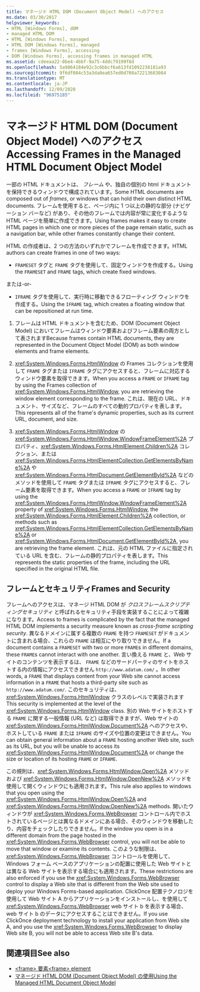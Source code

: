 ```yaml
---
title: マネージド HTML DOM (Document Object Model) へのアクセス
ms.date: 03/30/2017
helpviewer_keywords:
- HTML [Windows Forms], dOM
- managed HTML DOM
- HTML [Windows Forms], managed
- HTML DOM [Windows Forms], managed
- frames [Windows Forms], accessing
- DOM [Windows Forms], accessing frames in managed HTML
ms.assetid: cdeeaa22-0be4-4bbf-9a75-4ddc79199f8d
ms.openlocfilehash: 5a9864184e92c3c6bbcf6a613fd1092238181a93
ms.sourcegitcommit: 9f6df084c53a3da0ea657ed0d708a72213683084
ms.translationtype: MT
ms.contentlocale: ja-JP
ms.lasthandoff: 12/09/2020
ms.locfileid: "96975185"
---
```

# <a name="accessing-frames-in-the-managed-html-document-object-model"></a><span data-ttu-id="80496-102">マネージド HTML DOM (Document Object Model) へのアクセス</span><span class="sxs-lookup"><span data-stu-id="80496-102">Accessing Frames in the Managed HTML Document Object Model</span></span>
<span data-ttu-id="80496-103">一部の HTML ドキュメントは、 *フレーム* や、独自の個別の html ドキュメントを保持できるウィンドウで構成されています。</span><span class="sxs-lookup"><span data-stu-id="80496-103">Some HTML documents are composed out of *frames*, or windows that can hold their own distinct HTML documents.</span></span> <span data-ttu-id="80496-104">フレームを使用すると、ページ内に 1 つ以上の静的な部分 (ナビゲーション バーなど) があり、その他のフレームでは内容が常に変化するような HTML ページを簡単に作成できます。</span><span class="sxs-lookup"><span data-stu-id="80496-104">Using frames makes it easy to create HTML pages in which one or more pieces of the page remain static, such as a navigation bar, while other frames constantly change their content.</span></span>  
  
 <span data-ttu-id="80496-105">HTML の作成者は、2 つの方法のいずれかでフレームを作成できます。</span><span class="sxs-lookup"><span data-stu-id="80496-105">HTML authors can create frames in one of two ways:</span></span>  
  
- <span data-ttu-id="80496-106">`FRAMESET` タグと `FRAME` タグを使用して、固定ウィンドウを作成する。</span><span class="sxs-lookup"><span data-stu-id="80496-106">Using the `FRAMESET` and `FRAME` tags, which create fixed windows.</span></span>  
  
 <span data-ttu-id="80496-107">または</span><span class="sxs-lookup"><span data-stu-id="80496-107">-or-</span></span>  
  
- <span data-ttu-id="80496-108">`IFRAME` タグを使用して、実行時に移動できるフローティング ウィンドウを作成する。</span><span class="sxs-lookup"><span data-stu-id="80496-108">Using the `IFRAME` tag, which creates a floating window that can be repositioned at run time.</span></span>  
  
1. <span data-ttu-id="80496-109">フレームは HTML ドキュメントを含むため、DOM (Document Object Model) においてフレームはウィンドウ要素およびフレーム要素の両方として表されます</span><span class="sxs-lookup"><span data-stu-id="80496-109">Because frames contain HTML documents, they are represented in the Document Object Model (DOM) as both window elements and frame elements.</span></span>  
  
2. <span data-ttu-id="80496-110"><xref:System.Windows.Forms.HtmlWindow> の Frames コレクションを使用して `FRAME` タグまたは `IFRAME` タグにアクセスすると、フレームに対応するウィンドウ要素を取得できます。</span><span class="sxs-lookup"><span data-stu-id="80496-110">When you access a `FRAME` or `IFRAME` tag by using the Frames collection of <xref:System.Windows.Forms.HtmlWindow>, you are retrieving the window element corresponding to the frame.</span></span> <span data-ttu-id="80496-111">これは、現在の URL、ドキュメント、サイズなど、フレームのすべての動的プロパティを表します。</span><span class="sxs-lookup"><span data-stu-id="80496-111">This represents all of the frame's dynamic properties, such as its current URL, document, and size.</span></span>  
  
3. <span data-ttu-id="80496-112"><xref:System.Windows.Forms.HtmlWindow> の <xref:System.Windows.Forms.HtmlWindow.WindowFrameElement%2A> プロパティ、<xref:System.Windows.Forms.HtmlElement.Children%2A> コレクション、または <xref:System.Windows.Forms.HtmlElementCollection.GetElementsByName%2A> や <xref:System.Windows.Forms.HtmlDocument.GetElementById%2A> などのメソッドを使用して `FRAME` タグまたは `IFRAME` タグにアクセスすると、フレーム要素を取得できます。</span><span class="sxs-lookup"><span data-stu-id="80496-112">When you access a `FRAME` or `IFRAME` tag by using the <xref:System.Windows.Forms.HtmlWindow.WindowFrameElement%2A> property of <xref:System.Windows.Forms.HtmlWindow>, the <xref:System.Windows.Forms.HtmlElement.Children%2A> collection, or methods such as <xref:System.Windows.Forms.HtmlElementCollection.GetElementsByName%2A> or <xref:System.Windows.Forms.HtmlDocument.GetElementById%2A>, you are retrieving the frame element.</span></span> <span data-ttu-id="80496-113">これは、元の HTML ファイルに指定されている URL を含む、フレームの静的プロパティを表します。</span><span class="sxs-lookup"><span data-stu-id="80496-113">This represents the static properties of the frame, including the URL specified in the original HTML file.</span></span>  
  
## <a name="frames-and-security"></a><span data-ttu-id="80496-114">フレームとセキュリティ</span><span class="sxs-lookup"><span data-stu-id="80496-114">Frames and Security</span></span>  
 <span data-ttu-id="80496-115">フレームへのアクセスは、マネージ HTML DOM が *クロスフレームスクリプティングセキュリティ* と呼ばれるセキュリティ手段を実装することによって複雑になります。</span><span class="sxs-lookup"><span data-stu-id="80496-115">Access to frames is complicated by the fact that the managed HTML DOM implements a security measure known as *cross-frame scripting security*.</span></span> <span data-ttu-id="80496-116">異なるドメインに属する複数の `FRAME` を持つ `FRAMESET` がドキュメントに含まれる場合、これらの `FRAME` は相互にやり取りできません。</span><span class="sxs-lookup"><span data-stu-id="80496-116">If a document contains a `FRAMESET` with two or more `FRAME`s in different domains, these `FRAME`s cannot interact with one another.</span></span> <span data-ttu-id="80496-117">言い換える `FRAME` と、Web サイトのコンテンツを表示するは、 `FRAME` などのサードパーティのサイトをホストする内の情報にアクセスできません `http://www.adatum.com/` 。</span><span class="sxs-lookup"><span data-stu-id="80496-117">In other words, a `FRAME` that displays content from your Web site cannot access information in a `FRAME` that hosts a third-party site such as `http://www.adatum.com/`.</span></span> <span data-ttu-id="80496-118">このセキュリティは、<xref:System.Windows.Forms.HtmlWindow> クラスのレベルで実装されます</span><span class="sxs-lookup"><span data-stu-id="80496-118">This security is implemented at the level of the <xref:System.Windows.Forms.HtmlWindow> class.</span></span> <span data-ttu-id="80496-119">別の Web サイトをホストする `FRAME` に関する一般情報 (URL など) は取得できますが、Web サイトの <xref:System.Windows.Forms.HtmlWindow.Document%2A> へのアクセスや、ホストしている `FRAME` または `IFRAME` のサイズや位置の変更はできません。</span><span class="sxs-lookup"><span data-stu-id="80496-119">You can obtain general information about a `FRAME` hosting another Web site, such as its URL, but you will be unable to access its <xref:System.Windows.Forms.HtmlWindow.Document%2A> or change the size or location of its hosting `FRAME` or `IFRAME`.</span></span>  
  
 <span data-ttu-id="80496-120">この規則は、<xref:System.Windows.Forms.HtmlWindow.Open%2A> メソッドおよび <xref:System.Windows.Forms.HtmlWindow.OpenNew%2A> メソッドを使用して開くウィンドウにも適用されます。</span><span class="sxs-lookup"><span data-stu-id="80496-120">This rule also applies to windows that you open using the <xref:System.Windows.Forms.HtmlWindow.Open%2A> and <xref:System.Windows.Forms.HtmlWindow.OpenNew%2A> methods.</span></span> <span data-ttu-id="80496-121">開いたウィンドウが <xref:System.Windows.Forms.WebBrowser> コントロール内でホストされているページとは異なるドメインにある場合、そのウィンドウを移動したり、内容をチェックしたりできません。</span><span class="sxs-lookup"><span data-stu-id="80496-121">If the window you open is in a different domain from the page hosted in the <xref:System.Windows.Forms.WebBrowser> control, you will not be able to move that window or examine its contents.</span></span> <span data-ttu-id="80496-122">このような制限は、<xref:System.Windows.Forms.WebBrowser> コントロールを使用して、Windows フォーム ベースのアプリケーションの配置に使用した Web サイトとは異なる Web サイトを表示する場合にも適用されます。</span><span class="sxs-lookup"><span data-stu-id="80496-122">These restrictions are also enforced if you use the <xref:System.Windows.Forms.WebBrowser> control to display a Web site that is different from the Web site used to deploy your Windows Forms-based application.</span></span> <span data-ttu-id="80496-123">ClickOnce 配置テクノロジを使用して Web サイト A からアプリケーションをインストールし、を使用して <xref:System.Windows.Forms.WebBrowser> web サイト b を表示する場合、web サイト b のデータにアクセスすることはできません。</span><span class="sxs-lookup"><span data-stu-id="80496-123">If you use ClickOnce deployment technology to install your application from Web site A, and you use the <xref:System.Windows.Forms.WebBrowser> to display Web site B, you will not be able to access Web site B's data.</span></span>  
  
## <a name="see-also"></a><span data-ttu-id="80496-124">関連項目</span><span class="sxs-lookup"><span data-stu-id="80496-124">See also</span></span>

- [<span data-ttu-id="80496-125">\<frame> 要素</span><span class="sxs-lookup"><span data-stu-id="80496-125">\<frame> element</span></span>](https://developer.mozilla.org/docs/Web/HTML/Element/frame)
- [<span data-ttu-id="80496-126">マネージド HTML DOM (Document Object Model) の使用</span><span class="sxs-lookup"><span data-stu-id="80496-126">Using the Managed HTML Document Object Model</span></span>](using-the-managed-html-document-object-model.md)
